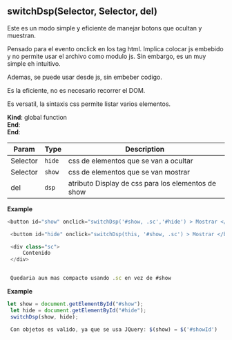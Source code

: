 <a name="switchDsp"></a>

## switchDsp(Selector, Selector, del)
Este es un modo simple y eficiente de manejar botons que ocultan y muestran.Pensado para el evento onclick en los tag html. Implica colocar js embebido y nopermite usar el archivo como modulo js. Sin embargo, es un muy simple eh intuitivo.Ademas, se puede usar desde js, sin embeber codigo.Es la eficiente, no es necesario recorrer el DOM.Es versatil, la sintaxis css permite listar varios elementos.

**Kind**: global function  
**End**:   
**End**:   

| Param | Type | Description |
| --- | --- | --- |
| Selector | <code>hide</code> | css de elementos que se van a ocultar |
| Selector | <code>show</code> | css de elementos que se van mostrar |
| del | <code>dsp</code> | atributo Display de css para los elementos de show |

**Example**  
```js
<button id="show" onclick="switchDsp('#show, .sc','#hide') > Mostrar </button> <buttom id="hide" onclick="switchDsp(this, '#show, .sc') > Mostrar </button> <div class="sc">      Contenido  </div> Quedaria aun mas compacto usando .sc en vez de #show
```
**Example**  
```js
let show = document.getElementById("#show"); let hide = document.getElementById("#hide"); switchDsp(show, hide); Con objetos es valido, ya que se usa JQuery: $(show) = $('#showId')
```
